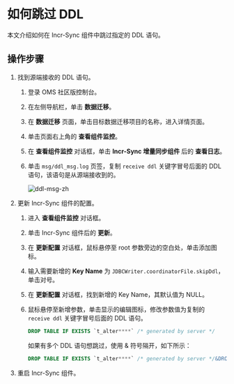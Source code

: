 # 如何跳过 DDL

本文介绍如何在 Incr-Sync 组件中跳过指定的 DDL 语句。

## 操作步骤

1. 找到源端接收的 DDL 语句。

   1. 登录 OMS 社区版控制台。

   2. 在左侧导航栏，单击 **数据迁移**。

   3. 在 **数据迁移** 页面，单击目标数据迁移项目的名称，进入详情页面。

   4. 单击页面右上角的 **查看组件监控**。

   5. 在 **查看组件监控** 对话框，单击 **Incr-Sync 增量同步组件** 后的 **查看日志**。

   6. 单击 `msg/ddl_msg.log` 页签，复制 `receive ddl` 关键字冒号后面的 DDL 语句，该语句是从源端接收到的。

      ![ddl-msg-zh](https://obbusiness-private.oss-cn-shanghai.aliyuncs.com/doc/img/oms/oms-enterprise/ddl-msg-zh.png)

2. 更新 Incr-Sync 组件的配置。

   1. 进入 **查看组件监控** 对话框。

   2. 单击 Incr-Sync 组件后的 **更新**。

   3. 在 **更新配置** 对话框，鼠标悬停至 root 参数旁边的空白处，单击添加图标。

   4. 输入需要新增的 **Key Name** 为 `JDBCWriter.coordinatorFile.skipDdl`，单击对号。

   5. 在 **更新配置** 对话框，找到新增的 Key Name，其默认值为 NULL。

   6. 鼠标悬停至新增参数，单击显示的编辑图标，修改参数值为复制的 `receive ddl` 关键字冒号后面的 DDL 语句。

      ```sql
      DROP TABLE IF EXISTS `t_alter****` /* generated by server */
      ```

      如果有多个 DDL 语句想跳过，使用 \& 符号隔开，如下所示：

      ```sql
      DROP TABLE IF EXISTS `t_alter****` /* generated by server */&DROP TABLE IF EXISTS `t1_alter****`
      ```

3. 重启 Incr-Sync 组件。
